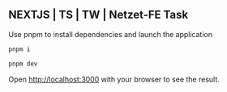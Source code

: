 ## NEXTJS | TS | TW | Netzet-FE Task

Use pnpm to install dependencies and launch the application

```bash
pnpm i
```

```bash
pnpm dev
```

Open [http://localhost:3000](http://localhost:3000) with your browser to see the result.
